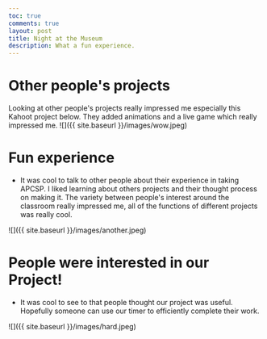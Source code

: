```yaml
---
toc: true
comments: true
layout: post
title: Night at the Museum
description: What a fun experience.
---
```

# Other people's projects
Looking at other people's projects really impressed me especially this Kahoot project below. They added animations and a live game which really impressed me. 
![]({{ site.baseurl }}/images/wow.jpeg)

# Fun experience
- It was cool to talk to other people about their experience in taking APCSP. I liked learning about others projects and their thought process on making it. The variety between people's interest around the classroom really impressed me, all of the functions of different projects was really cool.

![]({{ site.baseurl }}/images/another.jpeg)

# People were interested in our Project!
- It was cool to see to that people thought our project was useful. Hopefully someone can use our timer to efficiently complete their work. 

![]({{ site.baseurl }}/images/hard.jpeg)